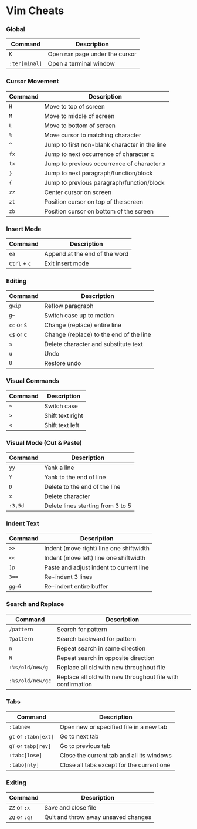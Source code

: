 # Vim Cheats

### Global
| Command       | Description                      |
| -------------- | -------------------------------- |
| `K`            | Open `man` page under the cursor |
| `:ter[minal]`| Open a terminal window         |

### Cursor Movement
| Command       | Description                      |
| -------------- | -------------------------------- |
| `H       ` | Move to top of screen            |
| `M`          | Move to middle of screen         |
| `L`        | Move to bottom of screen         |
| `%`      | Move cursor to matching character |
| `^`    | Jump to first non-blank character in the line |
| `fx` | Jump to next occurrence of character x |
| `tx` | Jump to previous occurrence of character x |
| `}` | Jump to next paragraph/function/block |
| `{` |  Jump to previous paragraph/function/block |
| `zz` | Center cursor on screen |
| `zt` | Position cursor on top of the screen |
| `zb` | Position cursor on bottom of the screen |

### Insert Mode
| Command       | Description                      |
| -------------- | -------------------------------- |
| `ea` | Append at the end of the word |
| `Ctrl` + `c` | Exit insert mode |

### Editing
| Command       | Description                      |
| -------------- | -------------------------------- |
| `gwip` | Reflow paragraph |
| `g~` | Switch case up to motion |
| `cc` or `S` | Change (replace) entire line |
| `c$` or `C` | Change (replace) to the end of the line |
| `s` | Delete character and substitute text |
| `u` | Undo |
| `U` | Restore undo |

### Visual Commands
| Command       | Description                      |
| -------------- | -------------------------------- |
| `~` | Switch case |
| `>` | Shift text right |
| `<` | Shift text left |

### Visual Mode (Cut & Paste)
| Command       | Description                      |
| -------------- | -------------------------------- |
| `yy` | Yank a line |
| `Y` | Yank to the end of line |
| `D` | Delete to the end of the line |
| `x` | Delete character |
| `:3,5d` | Delete lines starting from 3 to 5 |

### Indent Text
| Command       | Description                      |
| -------------- | -------------------------------- |
| `>>` | Indent (move right) line one shiftwidth |
| `<<` | Indent (move left) line one shiftwidth |
| `]p` | Paste and adjust indent to current line |
| `3==` | Re-indent 3 lines |
| `gg=G` | Re-indent entire buffer |

### Search and Replace
| Command       | Description                      |
| -------------- | -------------------------------- |
| `/pattern` | Search for pattern |
| `?pattern` | Search backward for pattern |
| `n` | Repeat search in same direction |
| `N` | Repeat search in opposite direction |
| `:%s/old/new/g` | Replace all old with new throughout file |
| `:%s/old/new/gc` | Replace all old with new throughout file with confirmation |

### Tabs
| Command       | Description                      |
| -------------- | -------------------------------- |
| `:tabnew` | Open new or specified file in a new tab |
| `gt` or `:tabn[ext]` | Go to next tab |
| `gT` or `tabp[rev]` | Go to previous tab |
| `:tabc[lose]` | Close the current tab and all its windows |
| `:tabo[nly]` | Close all tabs except for the current one |

### Exiting
| Command       | Description                      |
| -------------- | -------------------------------- |
| `ZZ` or `:x` | Save and close file              |
| `ZQ` or `:q!` | Quit and throw away unsaved changes |
